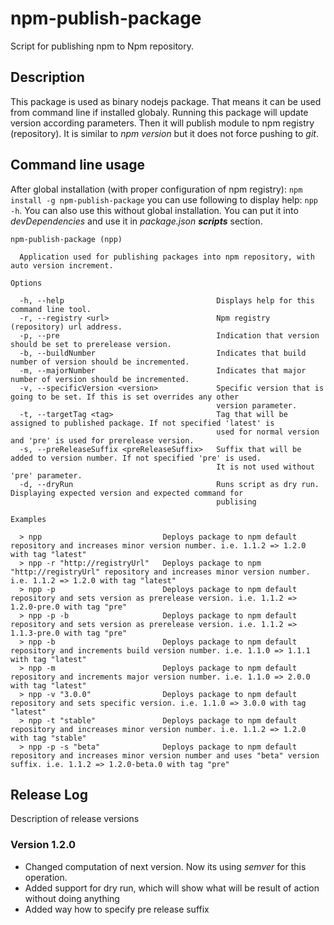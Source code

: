 # npm-publish-package

Script for publishing npm to Npm repository.

## Description

This package is used as binary nodejs package. That means it can be used from command line if installed globaly. Running this package will update version according parameters. Then it will publish module to npm registry (repository). It is similar to *npm version* but it does not force pushing to *git*.

## Command line usage

After global installation (with proper configuration of npm registry): `npm install -g npm-publish-package` you can use following to display help: `npp -h`. You can also use this without global installation. You can put it into *devDependencies* and use it in *package.json **scripts*** section.

```nocode
npm-publish-package (npp)

  Application used for publishing packages into npm repository, with auto version increment.

Options

  -h, --help                                  Displays help for this command line tool.
  -r, --registry <url>                        Npm registry (repository) url address.
  -p, --pre                                   Indication that version should be set to prerelease version.
  -b, --buildNumber                           Indicates that build number of version should be incremented.
  -m, --majorNumber                           Indicates that major number of version should be incremented.
  -v, --specificVersion <version>             Specific version that is going to be set. If this is set overrides any other
                                              version parameter.
  -t, --targetTag <tag>                       Tag that will be assigned to published package. If not specified 'latest' is
                                              used for normal version and 'pre' is used for prerelease version.
  -s, --preReleaseSuffix <preReleaseSuffix>   Suffix that will be added to version number. If not specified 'pre' is used.
                                              It is not used without 'pre' parameter.
  -d, --dryRun                                Runs script as dry run. Displaying expected version and expected command for
                                              publising

Examples

  > npp                           Deploys package to npm default repository and increases minor version number. i.e. 1.1.2 => 1.2.0 with tag "latest"
  > npp -r "http://registryUrl"   Deploys package to npm "http://registryUrl" repository and increases minor version number. i.e. 1.1.2 => 1.2.0 with tag "latest"
  > npp -p                        Deploys package to npm default repository and sets version as prerelease version. i.e. 1.1.2 => 1.2.0-pre.0 with tag "pre"
  > npp -p -b                     Deploys package to npm default repository and sets version as prerelease version. i.e. 1.1.2 => 1.1.3-pre.0 with tag "pre"
  > npp -b                        Deploys package to npm default repository and increments build version number. i.e. 1.1.0 => 1.1.1 with tag "latest"
  > npp -m                        Deploys package to npm default repository and increments major version number. i.e. 1.1.0 => 2.0.0 with tag "latest"
  > npp -v "3.0.0"                Deploys package to npm default repository and sets specific version. i.e. 1.1.0 => 3.0.0 with tag "latest"
  > npp -t "stable"               Deploys package to npm default repository and increases minor version number. i.e. 1.1.2 => 1.2.0 with tag "stable"
  > npp -p -s "beta"              Deploys package to npm default repository and increases minor version number and uses "beta" version suffix. i.e. 1.1.2 => 1.2.0-beta.0 with tag "pre"
``` 

## Release Log

Description of release versions

### Version 1.2.0 

* Changed computation of next version. Now its using *semver* for this operation.
* Added support for dry run, which will show what will be result of action without doing anything
* Added way how to specify pre release suffix 



